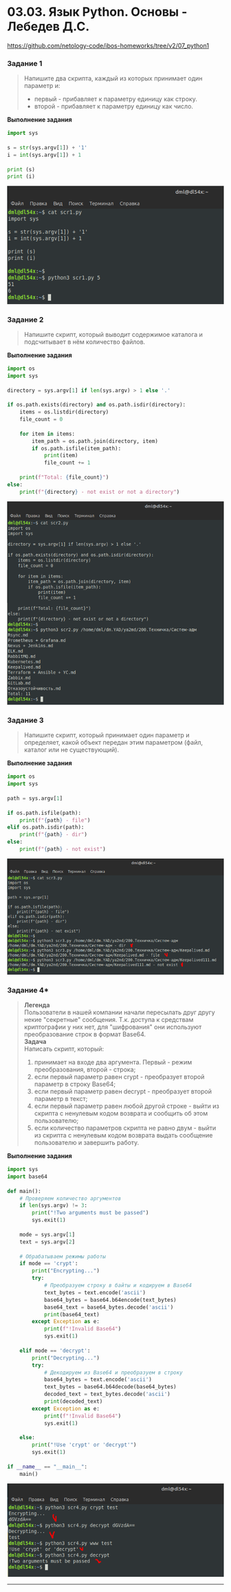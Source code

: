 # 03.03. Язык Python. Основы - Лебедев Д.С.
https://github.com/netology-code/ibos-homeworks/tree/v2/07_python1
### Задание 1
> Напишите два скрипта, каждый из которых принимает один параметр и:
> - первый - прибавляет к параметру единицу как строку.
> - второй - прибавляет к параметру единицу как число.

**Выполнение задания**

```python
import sys

s = str(sys.argv[1]) + '1'
i = int(sys.argv[1]) + 1

print (s)
print (i)
```

![](_att/040303/040303-01.png)  

### Задание 2
> Напишите скрипт, который выводит содержимое каталога и подсчитывает в нём количество файлов.

**Выполнение задания**

```python
import os
import sys

directory = sys.argv[1] if len(sys.argv) > 1 else '.'

if os.path.exists(directory) and os.path.isdir(directory):
    items = os.listdir(directory)
    file_count = 0
    
    for item in items:
        item_path = os.path.join(directory, item)
        if os.path.isfile(item_path):
            print(item)
            file_count += 1
         
    print(f"Total: {file_count}")
else:
    print(f"{directory} - not exist or not a directory")
```

![](_att/040303/040303-02.png)  

### Задание 3
> Напишите скрипт, который принимает один параметр и определяет, какой объект передан этим параметром (файл, каталог или не существующий).

**Выполнение задания**

```python
import os
import sys

path = sys.argv[1]

if os.path.isfile(path):
    print(f"{path} - file")
elif os.path.isdir(path):
    print(f"{path} - dir")
else:
    print(f"{path} - not exist")
```

![](_att/040303/040303-03.png)  

### Задание 4*
> **Легенда**  
> Пользователи в нашей компании начали пересылать друг другу некие "секретные" сообщения. Т.к. доступа к средствам криптографии у них нет, для "шифрования" они используют преобразование строк в формат Base64.  
> **Задача**  
> Написать скрипт, который:
> 1. принимает на входе два аргумента. Первый - режим преобразования, второй - строка;
> 2. если первый параметр равен crypt - преобразует второй параметр в строку Base64;
> 3. если первый параметр равен decrypt - преобразует второй параметр в текст;
> 4. если первый параметр равен любой другой строке - выйти из скрипта с ненулевым кодом возврата и сообщить об этом пользователю;
> 5. если количество параметров скрипта не равно двум - выйти из скрипта с ненулевым кодом возврата выдать сообщение пользователю и завершить работу.

**Выполнение задания**

```python
import sys
import base64

def main():
    # Проверяем количество аргументов
    if len(sys.argv) != 3:
        print("!Two arguments must be passed")
        sys.exit(1)
    
    mode = sys.argv[1]
    text = sys.argv[2]
    
    # Обрабатываем режимы работы
    if mode == 'crypt':
        print("Encrypting...")
        try:
            # Преобразуем строку в байты и кодируем в Base64
            text_bytes = text.encode('ascii')
            base64_bytes = base64.b64encode(text_bytes)
            base64_text = base64_bytes.decode('ascii')
            print(base64_text)
        except Exception as e:
            print(f"!Invalid Base64")
            sys.exit(1)

    elif mode == 'decrypt':
        print("Decrypting...")
        try:
            # Декодируем из Base64 и преобразуем в строку
            base64_bytes = text.encode('ascii')
            text_bytes = base64.b64decode(base64_bytes)
            decoded_text = text_bytes.decode('ascii')
            print(decoded_text)
        except Exception as e:
            print(f"!Invalid Base64")
            sys.exit(1)

    else:
        print("!Use 'crypt' or 'decrypt'")
        sys.exit(1)

if __name__ == "__main__":
    main()
```

![](_att/040303/040303-04.png)  

---
